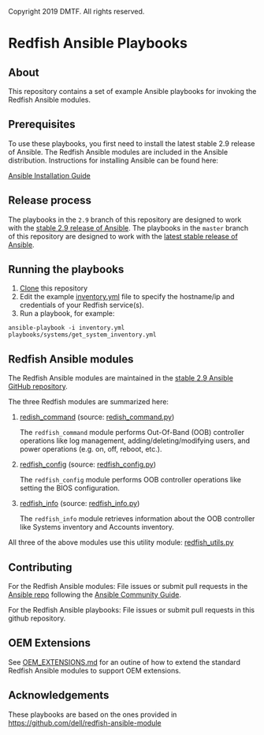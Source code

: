 Copyright 2019 DMTF. All rights reserved.

# Redfish Ansible Playbooks

## About

This repository contains a set of example Ansible playbooks for invoking the Redfish Ansible modules.

## Prerequisites

To use these playbooks, you first need to install the latest stable 2.9 release of Ansible. The Redfish Ansible modules are included in the Ansible distribution. Instructions for installing Ansible can be found here:

[Ansible Installation Guide](https://docs.ansible.com/ansible/2.9/installation_guide/intro_installation.html)

## Release process

The playbooks in the `2.9` branch of this repository are designed to work with the [stable 2.9 release of Ansible](https://docs.ansible.com/ansible/2.9/reference_appendices/release_and_maintenance.html). The playbooks in the `master` branch of this repository are designed to work with the [latest stable release of Ansible](https://docs.ansible.com/ansible/latest/reference_appendices/release_and_maintenance.html).

## Running the playbooks

1. [Clone](https://help.github.com/en/articles/cloning-a-repository) this repository
2. Edit the example [inventory.yml](inventory.yml) file to specify the hostname/ip and credentials of your Redfish service(s).
3. Run a playbook, for example:
```
ansible-playbook -i inventory.yml playbooks/systems/get_system_inventory.yml
```


## Redfish Ansible modules

The Redfish Ansible modules are maintained in the [stable 2.9 Ansible GitHub repository](https://github.com/ansible/ansible/tree/stable-2.9).

The three Redfish modules are summarized here:

1. [redish_command](https://docs.ansible.com/ansible/2.9/modules/redfish_command_module.html) (source: [redish_command.py](https://github.com/ansible/ansible/blob/stable-2.9/lib/ansible/modules/remote_management/redfish/redfish_command.py))

	The `redfish_command` module performs Out-Of-Band (OOB) controller operations like log management, adding/deleting/modifying users, and power operations (e.g. on, off, reboot, etc.).

2. [redfish_config](https://docs.ansible.com/ansible/2.9/modules/redfish_config_module.html) (source: [redfish_config.py](https://github.com/ansible/ansible/blob/stable-2.9/lib/ansible/modules/remote_management/redfish/redfish_config.py))

	The `redfish_config` module performs OOB controller operations like setting the BIOS configuration.

3. [redfish_info](https://docs.ansible.com/ansible/2.9/modules/redfish_info_module.html) (source: [redfish_info.py](https://github.com/ansible/ansible/blob/stable-2.9/lib/ansible/modules/remote_management/redfish/redfish_info.py))

	The `redfish_info` module retrieves information about the OOB controller like Systems inventory and Accounts inventory.

All three of the above modules use this utility module: [redfish_utils.py](https://github.com/ansible/ansible/blob/stable-2.9/lib/ansible/module_utils/redfish_utils.py)


## Contributing

For the Redfish Ansible modules: File issues or submit pull requests in the [Ansible repo](https://github.com/ansible/ansible/tree/stable-2.9) following the [Ansible Community Guide](https://docs.ansible.com/ansible/2.9/community/index.html).

For the Redfish Ansible playbooks: File issues or submit pull requests in this github repository.

## OEM Extensions

See [OEM_EXTENSIONS.md](OEM_EXTENSIONS.md) for an outine of how to extend the standard Redfish Ansible modules to support OEM extensions.

## Acknowledgements

These playbooks are based on the ones provided in https://github.com/dell/redfish-ansible-module


